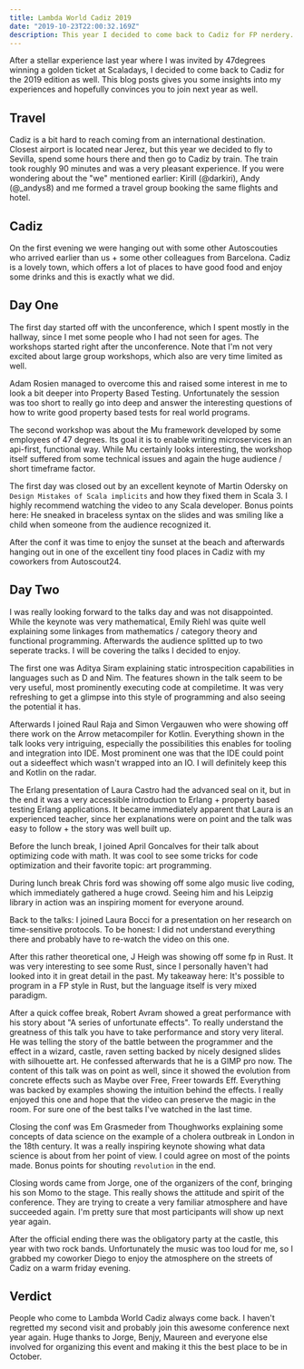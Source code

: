 ```yaml
---
title: Lambda World Cadiz 2019
date: "2019-10-23T22:00:32.169Z"
description: This year I decided to come back to Cadiz for FP nerdery...
---
```


After a stellar experience last year where I was invited by 47degrees winning a golden ticket at Scaladays, I decided to come back to Cadiz for the 2019 edition as well. This blog posts gives you some insights into my experiences and hopefully convinces you to join next year as well.

## Travel
Cadiz is a bit hard to reach coming from an international destination. Closest airport is located near Jerez, but this year we decided to fly to Sevilla, spend some hours there and then go to Cadiz by train. The train took roughly 90 minutes and was a very pleasant experience. If you were wondering about the "we" mentioned earlier: Kirill (@darkiri), Andy (@_andys8) and me formed a travel group booking the same flights and hotel.

## Cadiz
On the first evening we were hanging out with some other Autoscouties who arrived earlier than us + some other colleagues  from Barcelona. Cadiz is a lovely town, which offers a lot of places to have good food and enjoy some drinks and this is exactly what we did. 

## Day One
The first day started off with the unconference, which I spent mostly in the hallway, since I met some people who I had not seen for ages. The workshops started right after the unconference. Note that I'm not very excited about large group workshops, which also are very time limited as well. 

Adam Rosien managed to overcome this and raised some interest in me to look a bit deeper into Property Based Testing. Unfortunately the session was too short to really go into deep and answer the interesting questions of how to write good property based tests for real world programs.

The second workshop was about the Mu framework developed by some employees of 47 degrees. Its goal it is to enable writing microservices in an api-first, functional way. While Mu certainly looks interesting, the workshop itself suffered from some technical issues and again the huge audience / short timeframe factor.

The first day was closed out by an excellent keynote of Martin Odersky on `Design Mistakes of Scala implicits` and how they fixed them in Scala 3. I highly recommend watching the video to any Scala developer. Bonus points here: He sneaked in braceless syntax on the slides and was smiling like a child when someone from the audience recognized it.

After the conf it was time to enjoy the sunset at the beach and afterwards hanging out in one of the excellent tiny food places in Cadiz with my coworkers from Autoscout24.

## Day Two

I was really looking forward to the talks day and was not disappointed. While the keynote was very mathematical, Emily Riehl was quite well explaining some linkages from mathematics / category theory and functional programming. Afterwards the audience splitted up to two seperate tracks. I will be covering the talks I decided to enjoy.

The first one was Aditya Siram explaining static introspecition capabilities in languages such as D and Nim. The features shown in the talk seem to be very useful, most prominently executing code at compiletime. It was very refreshing to get a glimpse into this style of programming and also seeing the potential it has.

Afterwards I joined Raul Raja and Simon Vergauwen who were showing off there work on the Arrow metacompiler for Kotlin. Everything shown in the talk looks very intriguing, especially the possibilities this enables for tooling and integration into IDE. Most prominent one was that the IDE could point out a sideeffect which wasn't wrapped into an IO. I will definitely keep this and Kotlin on the radar.

The Erlang presentation of Laura Castro had the advanced seal on it, but in the end it was a very accessible introduction to Erlang + property based testing Erlang applications. It became immediately apparent that Laura is an experienced teacher, since her explanations were on point and the talk was easy to follow + the story was well built up.

Before the lunch break, I joined April Goncalves for their talk about optimizing code with math. It was cool to see some tricks for code optimization and their favorite topic: art programming.

During lunch break Chris ford was showing off some algo music live coding, which immediately gathered a huge crowd. Seeing him and his Leipzig library in action was an inspiring moment for everyone around.

Back to the talks: I joined Laura Bocci for a presentation on her research on time-sensitive protocols. To be honest: I did not understand everything there and probably have to re-watch the video on this one.

After this rather theoretical one, J Heigh was showing off some fp in Rust. It was very interesting to see some Rust, since I personally haven't had looked into it in great detail in the past. My takeaway here: It's possible to program in a FP style in Rust, but the language itself is very mixed paradigm.

After a quick coffee break, Robert Avram showed a great performance with his story about "A series of unfortunate effects". To really understand the greatness of this talk you have to take performance and story very literal. He was telling the story of the battle between the programmer and the effect in a wizard, castle, raven setting backed by nicely designed slides with silhouette art. He confessed afterwards that he is a GIMP pro now. The content of this talk was on point as well, since it showed the evolution from concrete effects such as Maybe over Free, Freer towards Eff. Everything was backed by examples showing the intuition behind the effects. I really enjoyed this one and hope that the video can preserve the magic in the room. For sure one of the best talks I've watched in the last time.

Closing the conf was Em Grasmeder from Thoughworks explaining some concepts of data science on the example of a cholera outbreak in London in the 18th century. It was a really inspiring keynote showing what data science is about from her point of view. I could agree on most of the points made. Bonus points for shouting `revolution` in the end.

Closing words came from Jorge, one of the organizers of the conf, bringing his son Momo to the stage. This really shows the attitude and spirit of the conference. They are trying to create a very familiar atmosphere and have succeeded again. I'm pretty sure that most participants will show up next year again.

After the official ending there was the obligatory party at the castle, this year with two rock bands. Unfortunately the music was too loud for me, so I grabbed my coworker Diego to enjoy the atmosphere on the streets of Cadiz on a warm friday evening.

## Verdict

People who come to Lambda World Cadiz always come back. I haven't regretted my second visit and probably join this awesome conference next year again. Huge thanks to Jorge, Benjy, Maureen and everyone else involved for organizing this event and making it this the best place to be in October.